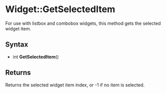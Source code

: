 # Widget::GetSelectedItem #

For use with listbox and combobox widgets, this method gets the selected widget item.

## Syntax ##

- int **GetSelectedItem**()

## Returns ##
Returns the selected widget item index, or -1 if no item is selected.